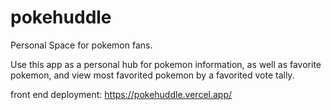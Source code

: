# pokehuddle
Personal Space for pokemon fans.

Use this app as a personal hub for pokemon information, as well as favorite pokemon, and view most favorited pokemon by a favorited vote tally.

front end deployment:
https://pokehuddle.vercel.app/